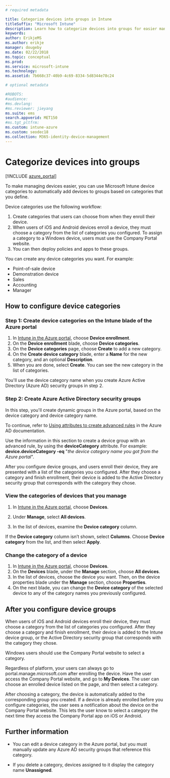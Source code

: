 ```yaml
---
# required metadata

title: Categorize devices into groups in Intune
titleSuffix: "Microsoft Intune"
description: Learn how to categorize devices into groups for easier management.
keywords:
author: ErikjeMS
ms.author: erikje
manager: dougeby
ms.date: 02/22/2018
ms.topic: conceptual
ms.prod:
ms.service: microsoft-intune
ms.technology:
ms.assetid: 7b668c37-40b9-4c69-8334-5d8344e78c24

# optional metadata

#ROBOTS:
#audience:
#ms.devlang:
#ms.reviewer: jieyang
ms.suite: ems
search.appverid: MET150
#ms.tgt_pltfrm:
ms.custom: intune-azure
ms.custom: seodec18
ms.collection: M365-identity-device-management
---
```


# Categorize devices into groups

[!INCLUDE [azure_portal](./includes/azure_portal.md)]

To make managing devices easier, you can use Microsoft Intune device categories to automatically add devices to groups based on categories that you define.

Device categories use the following workflow:
1. Create categories that users can choose from when they enroll their device.
2. When users of iOS and Android devices enroll a device, they must choose a category from the list of categories you configured. To assign a category to a Windows device, users must use the Company Portal website.
3. You can then deploy policies and apps to these groups.

You can create any device categories you want. For example:
- Point-of-sale device
- Demonstration device
- Sales
- Accounting
- Manager

## How to configure device categories

### Step 1: Create device categories on the Intune blade of the Azure portal
1. In [Intune in the Azure portal](https://aka.ms/intuneportal), choose **Device enrollment**.
2. On the **Device enrollment** blade, choose **Device categories**.
3. On the **Device categories** page, choose **Create** to add a new category.
4. On the **Create device category** blade, enter a **Name** for the new category, and an optional **Description**.
5. When you are done, select **Create**. You can see the new category in the list of categories.

You'll use the device category name when you create Azure Active Directory (Azure AD) security groups in step 2.

### Step 2: Create Azure Active Directory security groups
In this step, you'll create dynamic groups in the Azure portal, based on the device category and device category name.

To continue, refer to [Using attributes to create advanced rules](https://azure.microsoft.com/documentation/articles/active-directory-accessmanagement-groups-with-advanced-rules/#using-attributes-to-create-rules-for-device-objects) in the Azure AD documentation.

Use the information in this section to create a device group with an advanced rule, by using the **deviceCategory** attribute. For example: **device.deviceCategory -eq** "*the device category name you got from the Azure portal*".

After you configure device groups, and users enroll their device, they are presented with a list of the categories you configured. After they choose a category and finish enrollment, their device is added to the Active Directory security group that corresponds with the category they chose.

### View the categories of devices that you manage

1.	In [Intune in the Azure portal](https://aka.ms/intuneportal), choose **Devices**.

2.	Under **Manage**, select **All devices**.

3.	In the list of devices, examine the **Device category** column.

If the **Device category** column isn’t shown, select **Columns**. Choose **Device category** from the list, and then select **Apply**.

### Change the category of a device

1. In [Intune in the Azure portal](https://aka.ms/intuneportal), choose **Devices**.
2. On the **Devices** blade, under the **Manage** section, choose **All devices**.
3. In the list of devices, choose the device you want. Then, on the device properties blade under the **Manage** section, choose **Properties**.
4. On the next blade, you can change the **Device category** of the selected device to any of the category names you previously configured.

## After you configure device groups

When users of iOS and Android devices enroll their device, they must choose a category from the list of categories you configured. After they choose a category and finish enrollment, their device is added to the Intune device group, or the Active Directory security group that corresponds with the category they chose.

Windows users should use the Company Portal website to select a category.

Regardless of platform, your users can always go to portal.manage.microsoft.com after enrolling the device. Have the user access the Company Portal website, and go to **My Devices**. The user can choose an enrolled device listed on the page, and then select a category.

After choosing a category, the device is automatically added to the corresponding group you created. If a device is already enrolled before you configure categories, the user sees a notification about the device on the Company Portal website. This lets the user know to select a category the next time they access the Company Portal app on iOS or Android.

## Further information
- You can edit a device category in the Azure portal, but you must manually update any Azure AD security groups that reference this category.

- If you delete a category, devices assigned to it display the category name **Unassigned**.
